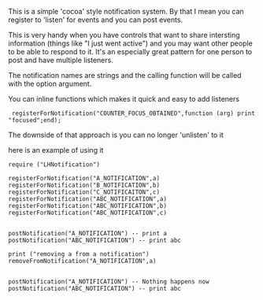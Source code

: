This is a simple 'cocoa' style notification system.  By that I mean you can register to 'listen' for events and you can post events.

This is very handy when you have controls that want to share intersting information (things like "I just went active") and you may want other people to be able to respond to it.  It's an especially great pattern for one person to post and have multiple listeners.

The notification names are strings and the calling function will be called with the option argument.

You can inline functions which makes it quick and easy to add listeners 

     registerForNotification("COUNTER_FOCUS_OBTAINED",function (arg) print "focused";end);

The downside of that approach is you can no longer 'unlisten' to it


here is an example of using it

	require ("LHNotification")

    registerForNotification("A_NOTIFICATION",a)
    registerForNotification("B_NOTIFICATION",b)
    registerForNotification("C_NOTIFICAITON",c)
    registerForNotification("ABC_NOTIFICATION",a)
    registerForNotification("ABC_NOTIFICATION",b)
    registerForNotification("ABC_NOTIFICATION",c)
    
    
    postNotification("A_NOTIFICATION") -- print a
    postNotification("ABC_NOTIFICATION") -- print abc
    
    print ("removing a from a notification")
    removeFromNotification("A_NOTIFICATION",a)
    
    
    postNotification("A_NOTIFICATION") -- Nothing happens now
    postNotification("ABC_NOTIFICATION") -- print abc


